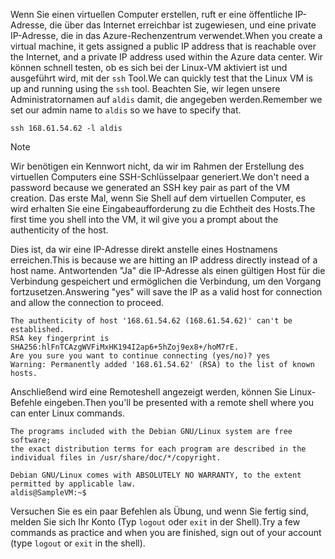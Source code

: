 <span data-ttu-id="82e4d-101">Wenn Sie einen virtuellen Computer erstellen, ruft er eine öffentliche IP-Adresse, die über das Internet erreichbar ist zugewiesen, und eine private IP-Adresse, die in das Azure-Rechenzentrum verwendet.</span><span class="sxs-lookup"><span data-stu-id="82e4d-101">When you create a virtual machine, it gets assigned a public IP address that is reachable over the Internet, and a private IP address used within the Azure data center.</span></span> <span data-ttu-id="82e4d-102">Wir können schnell testen, ob es sich bei der Linux-VM aktiviert ist und ausgeführt wird, mit der `ssh` Tool.</span><span class="sxs-lookup"><span data-stu-id="82e4d-102">We can quickly test that the Linux VM is up and running using the `ssh` tool.</span></span> <span data-ttu-id="82e4d-103">Beachten Sie, wir legen unsere Administratornamen auf `aldis` damit, die angegeben werden.</span><span class="sxs-lookup"><span data-stu-id="82e4d-103">Remember we set our admin name to `aldis` so we have to specify that.</span></span>

```azurecli
ssh 168.61.54.62 -l aldis
```

> [!NOTE]
> <span data-ttu-id="82e4d-104">Wir benötigen ein Kennwort nicht, da wir im Rahmen der Erstellung des virtuellen Computers eine SSH-Schlüsselpaar generiert.</span><span class="sxs-lookup"><span data-stu-id="82e4d-104">We don't need a password because we generated an SSH key pair as part of the VM creation.</span></span> <span data-ttu-id="82e4d-105">Das erste Mal, wenn Sie Shell auf dem virtuellen Computer, es wird erhalten Sie eine Eingabeaufforderung zu die Echtheit des Hosts.</span><span class="sxs-lookup"><span data-stu-id="82e4d-105">The first time you shell into the VM, it wil give you a prompt about the authenticity of the host.</span></span> 
> 
> <span data-ttu-id="82e4d-106">Dies ist, da wir eine IP-Adresse direkt anstelle eines Hostnamens erreichen.</span><span class="sxs-lookup"><span data-stu-id="82e4d-106">This is because we are hitting an IP address directly instead of a host name.</span></span> <span data-ttu-id="82e4d-107">Antwortenden "Ja" die IP-Adresse als einen gültigen Host für die Verbindung gespeichert und ermöglichen die Verbindung, um den Vorgang fortzusetzen.</span><span class="sxs-lookup"><span data-stu-id="82e4d-107">Answering "yes" will save the IP as a valid host for connection and allow the connection to proceed.</span></span>

```
The authenticity of host '168.61.54.62 (168.61.54.62)' can't be established.
RSA key fingerprint is SHA256:hlFnTCAzgWVFiMxHK194I2ap6+5hZoj9ex8+/hoM7rE.
Are you sure you want to continue connecting (yes/no)? yes
Warning: Permanently added '168.61.54.62' (RSA) to the list of known hosts.
```

<span data-ttu-id="82e4d-108">Anschließend wird eine Remoteshell angezeigt werden, können Sie Linux-Befehle eingeben.</span><span class="sxs-lookup"><span data-stu-id="82e4d-108">Then you'll be presented with a remote shell where you can enter Linux commands.</span></span>

```
The programs included with the Debian GNU/Linux system are free software;
the exact distribution terms for each program are described in the
individual files in /usr/share/doc/*/copyright.

Debian GNU/Linux comes with ABSOLUTELY NO WARRANTY, to the extent
permitted by applicable law.
aldis@SampleVM:~$
```

<span data-ttu-id="82e4d-109">Versuchen Sie es ein paar Befehlen als Übung, und wenn Sie fertig sind, melden Sie sich Ihr Konto (Typ `logout` oder `exit` in der Shell).</span><span class="sxs-lookup"><span data-stu-id="82e4d-109">Try a few commands as practice and when you are finished, sign out of your account (type `logout` or `exit` in the shell).</span></span>